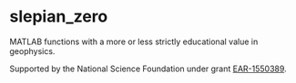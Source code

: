 # slepian_zero
MATLAB functions with a more or less strictly educational value in geophysics.

Supported by the National Science Foundation under grant <a href="https://www.nsf.gov/awardsearch/showAward?AWD_ID=1550389">EAR-1550389</a>.

